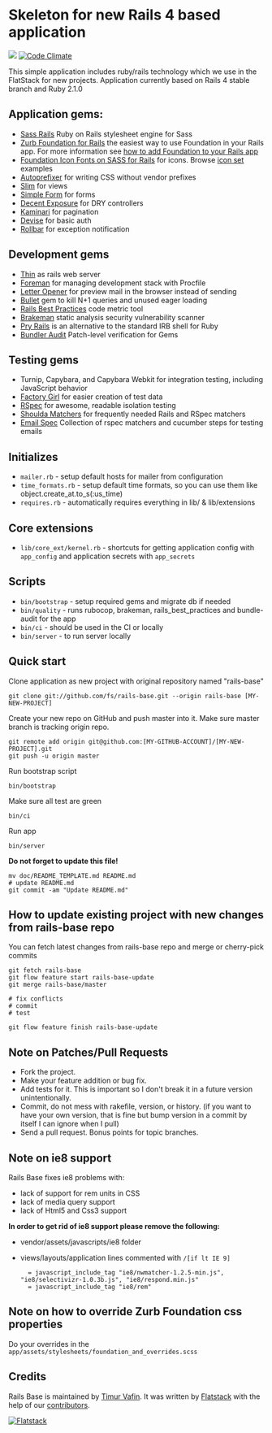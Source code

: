 # Skeleton for new Rails 4 based application

[<img src="https://semaphoreapp.com/api/v1/projects/31b68af8b073708a56e4e005bbcba2af4802816d/76140/badge.png">](https://semaphoreapp.com/projects/2742)
[![Code Climate](https://codeclimate.com/github/fs/rails-base.png)](https://codeclimate.com/github/fs/rails-base)


This simple application includes ruby/rails technology which we use in the FlatStack for new projects.
Application currently based on Rails 4 stable branch and Ruby 2.1.0

## Application gems:

* [Sass Rails](https://github.com/rails/sass-rails) Ruby on Rails stylesheet engine for Sass
* [Zurb Foundation for Rails](https://github.com/zurb/foundation-rails) the easiest way to use Foundation in your Rails app. For more information see [how to add Foundation to your Rails app](http://foundation.zurb.com/docs/applications.html)
* [Foundation Icon Fonts on SASS for Rails](https://github.com/zaiste/foundation-icons-sass-rails) for icons. Browse [icon set](http://zurb.com/playground/foundation-icon-fonts-3) examples
* [Autoprefixer](https://github.com/ai/autoprefixer-rails) for writing CSS without vendor prefixes
* [Slim](https://github.com/stonean/slim) for views
* [Simple Form](https://github.com/plataformatec/simple_form) for forms
* [Decent Exposure](https://github.com/voxdolo/decent_exposure) for DRY controllers
* [Kaminari](https://github.com/amatsuda/kaminari) for pagination
* [Devise](http://github.com/plataformatec/devise) for basic auth
* [Rollbar](https://github.com/rollbar/rollbar-gem) for exception notification

## Development gems

* [Thin](https://github.com/macournoyer/thin) as rails web server
* [Foreman](https://github.com/ddollar/foreman) for managing development stack with Procfile
* [Letter Opener](https://github.com/ryanb/letter_opener) for preview mail in the browser instead of sending
* [Bullet](https://github.com/flyerhzm/bullet) gem to kill N+1 queries and unused eager loading
* [Rails Best Practices](https://github.com/railsbp/rails_best_practices) code metric tool
* [Brakeman](https://github.com/presidentbeef/brakeman) static analysis security vulnerability scanner
* [Pry Rails](https://github.com/rweng/pry-rails) is an alternative to the standard IRB shell for Ruby
* [Bundler Audit](https://github.com/rubysec/bundler-audit) Patch-level verification for Gems

## Testing gems

* Turnip, Capybara, and Capybara Webkit for integration testing, including JavaScript behavior
* [Factory Girl](https://github.com/thoughtbot/factory_girl) for easier creation of test data
* [RSpec](https://github.com/rspec/rspec) for awesome, readable isolation testing
* [Shoulda Matchers](http://github.com/thoughtbot/shoulda-matchers) for frequently needed Rails and RSpec matchers
* [Email Spec](https://github.com/bmabey/email-spec) Collection of rspec matchers and cucumber steps for testing emails

## Initializes

* `mailer.rb` - setup default hosts for mailer from configuration
* `time_formats.rb` - setup default time formats, so you can use them like object.create_at.to_s(:us_time)
* `requires.rb` - automatically requires everything in lib/ & lib/extensions

## Core extensions

* `lib/core_ext/kernel.rb` - shortcuts for getting application config with `app_config`
   and application secrets with `app_secrets`

## Scripts

* `bin/bootstrap` - setup required gems and migrate db if needed
* `bin/quality` - runs rubocop, brakeman, rails_best_practices and bundle-audit for the app
* `bin/ci` - should be used in the CI or locally
* `bin/server` - to run server locally

## Quick start

Clone application as new project with original repository named "rails-base"

    git clone git://github.com/fs/rails-base.git --origin rails-base [MY-NEW-PROJECT]


Create your new repo on GitHub and push master into it.
Make sure master branch is tracking origin repo.

    git remote add origin git@github.com:[MY-GITHUB-ACCOUNT]/[MY-NEW-PROJECT].git
    git push -u origin master

Run bootstrap script

    bin/bootstrap

Make sure all test are green

    bin/ci

Run app

    bin/server

**Do not forget to update this file!**

    mv doc/README_TEMPLATE.md README.md
    # update README.md
    git commit -am "Update README.md"

## How to update existing project with new changes from rails-base repo

You can fetch latest changes from rails-base repo and merge or cherry-pick commits

    git fetch rails-base
    git flow feature start rails-base-update
    git merge rails-base/master

    # fix conflicts
    # commit
    # test

    git flow feature finish rails-base-update

## Note on Patches/Pull Requests

* Fork the project.
* Make your feature addition or bug fix.
* Add tests for it. This is important so I don't break it in a future version unintentionally.
* Commit, do not mess with rakefile, version, or history.
  (if you want to have your own version, that is fine but bump version in a commit by itself I can ignore when I pull)
* Send a pull request. Bonus points for topic branches.

## Note on ie8 support

Rails Base fixes ie8 problems with:

* lack of support for rem units in CSS
* lack of media query support
* lack of Html5 and Css3 support

**In order to get rid of ie8 support please remove the following:**

* vendor/assets/javascripts/ie8 folder
* views/layouts/application lines commented with `/[if lt IE 9]`

        = javascript_include_tag "ie8/nwmatcher-1.2.5-min.js", "ie8/selectivizr-1.0.3b.js", "ie8/respond.min.js"
        = javascript_include_tag "ie8/rem"

## Note on how to override Zurb Foundation css properties

Do your overrides in the `app/assets/stylesheets/foundation_and_overrides.scss`

## Credits

Rails Base is maintained by [Timur Vafin](http://github.com/timurvafin).
It was written by [Flatstack](http://www.flatstack.com) with the help of our
[contributors](http://github.com/fs/rails-base/contributors).


[![Flatstack](http://www.flatstack.com/assets/images/logo.png)](http://www.flatstack.com)
